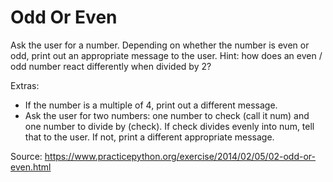 # Odd Or Even
Ask the user for a number. Depending on whether the number is even or odd, print out an appropriate message to the user. Hint: how does an even / odd number react differently when divided by 2?

Extras:
- If the number is a multiple of 4, print out a different message.
- Ask the user for two numbers: one number to check (call it num) and one number to divide by (check). If check divides evenly into num, tell that to the user. If not, print a different appropriate message.

Source: https://www.practicepython.org/exercise/2014/02/05/02-odd-or-even.html
